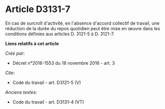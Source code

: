 # Article D3131-7

En cas de surcroît d'activité, en l'absence d'accord collectif de travail, une réduction de la durée du repos quotidien peut
être mise en œuvre dans les conditions définies aux articles D. 3121-5 à D. 3121-7.

**Liens relatifs à cet article**

_Créé par_:

  - Décret n°2016-1553 du 18 novembre 2016 - art. 3

_Cite_:

  - Code du travail - art. D3121-5 (V)

_Anciens textes_:

  - Code du travail - art. D3131-4 (VT)
